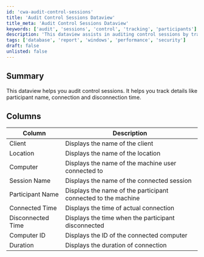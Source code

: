 ```yaml
---
id: 'cwa-audit-control-sessions'
title: 'Audit Control Sessions Dataview'
title_meta: 'Audit Control Sessions Dataview'
keywords: ['audit', 'sessions', 'control', 'tracking', 'participants']
description: 'This dataview assists in auditing control sessions by tracking key details such as participant names, connection times, and disconnection times, providing a comprehensive overview of session activities.'
tags: ['database', 'report', 'windows', 'performance', 'security']
draft: false
unlisted: false
---
```

## Summary

This dataview helps you audit control sessions. It helps you track details like participant name, connection and disconnection time.

## Columns

| Column            | Description                                                |
|-------------------|------------------------------------------------------------|
| Client            | Displays the name of the client                            |
| Location          | Displays the name of the location                          |
| Computer          | Displays the name of the machine user connected to         |
| Session Name      | Displays the name of the connected session                 |
| Participant Name  | Displays the name of the participant connected to the machine |
| Connected Time    | Displays the time of actual connection                     |
| Disconnected Time  | Displays the time when the participant disconnected        |
| Computer ID      | Displays the ID of the connected computer                  |
| Duration          | Displays the duration of connection                         |


